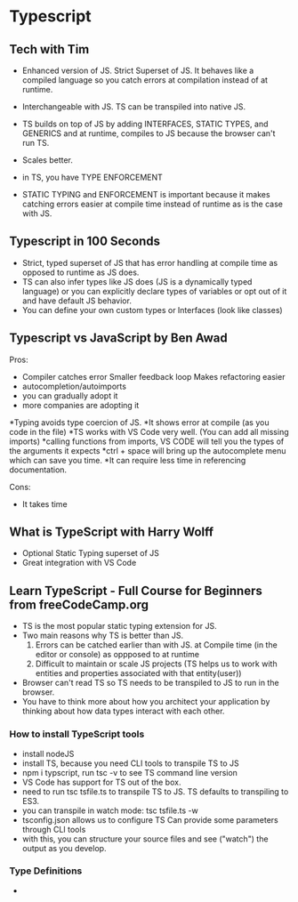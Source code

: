 # Typescript

## Tech with Tim
- Enhanced version of JS. Strict Superset of JS. It behaves like a compiled language so you catch errors at compilation instead of at runtime.
- Interchangeable with JS. TS can be transpiled into native JS.
- TS builds on top of JS by adding INTERFACES, STATIC TYPES, and GENERICS and at runtime, compiles to JS because the browser can't run TS.

- Scales better.
- in TS, you have TYPE ENFORCEMENT
- STATIC TYPING and ENFORCEMENT is important because it makes catching errors easier at compile time instead of runtime as is the case with JS.

## Typescript in 100 Seconds
- Strict, typed superset of JS that has error handling at compile time as opposed to runtime as JS does.
- TS can also infer types like JS does (JS is a dynamically typed language) or you can explicitly declare types of variables or opt out of it and have default JS behavior.
- You can define your own custom types or Interfaces (look like classes)

## Typescript vs JavaScript by Ben Awad
Pros: 
- Compiler catches error
    Smaller feedback loop
    Makes refactoring easier
- autocompletion/autoimports
- you can gradually adopt it
- more companies are adopting it

*Typing avoids type coercion of JS.
*It shows error at compile (as you code in the file)
*TS works with VS Code very well. (You can add all missing imports)
*calling functions from imports, VS CODE will tell you the types of the arguments it expects
*ctrl + space will bring up the autocomplete menu which can save you time.
*It can require less time in referencing documentation.

Cons: 
- It takes time

## What is TypeScript with Harry Wolff
- Optional Static Typing superset of JS
- Great integration with VS Code

## Learn TypeScript - Full Course for Beginners from freeCodeCamp.org
- TS is the most popular static typing extension for JS.
- Two main reasons why TS is better than JS.
    1) Errors can be catched earlier than with JS. at Compile time (in the editor or console) as oppposed to at runtime
    2) Difficult to maintain or scale JS projects (TS helps us to work with entities and properties associated with that entity(user))
- Browser can't read TS so TS needs to be transpiled to JS to run in the browser.
- You have to think more about how you architect your application by thinking about how data types interact with each other.

### How to install TypeScript tools
- install nodeJS
- install TS, because you need CLI tools to transpile TS to JS
- npm i typscript, run tsc -v to see TS command line version
- VS Code has support for TS out of the box.
- need to run tsc tsfile.ts to transpile TS to JS. TS defaults to transpiling to ES3.
- you can transpile in watch mode: tsc tsfile.ts -w
- tsconfig.json allows us to configure TS
    Can provide some parameters through CLI tools
- with this, you can structure your source files and see ("watch") the output as you develop.

### Type Definitions
- 